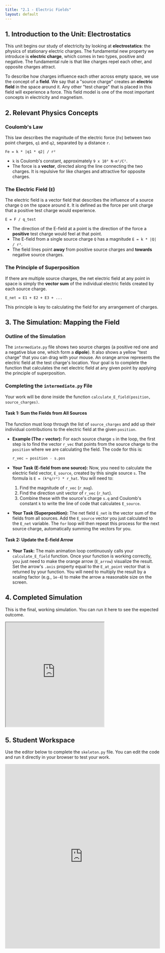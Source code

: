 ```yaml
---
title: "2.1 - Electric Fields"
layout: default
---
```



## 1. Introduction to the Unit: Electrostatics

This unit begins our study of electricity by looking at **electrostatics**: the physics of stationary electric charges. The fundamental new property we introduce is **electric charge**, which comes in two types, positive and negative. The fundamental rule is that like charges repel each other, and opposite charges attract.

To describe how charges influence each other across empty space, we use the concept of a **field**. We say that a "source charge" creates an **electric field** in the space around it. Any other "test charge" that is placed in this field will experience a force. This field model is one of the most important concepts in electricity and magnetism.

## 2. Relevant Physics Concepts

### Coulomb's Law

This law describes the magnitude of the electric force (`Fe`) between two point charges, `q1` and `q2`, separated by a distance `r`.

`Fe = k * |q1 * q2| / r²`

-   `k` is Coulomb's constant, approximately `9 x 10⁹ N·m²/C²`.
-   The force is a **vector**, directed along the line connecting the two charges. It is repulsive for like charges and attractive for opposite charges.

### The Electric Field (`E`)

The electric field is a vector field that describes the influence of a source charge `Q` on the space around it. It is defined as the force per unit charge that a positive test charge would experience.

`E = F / q_test`

-   The direction of the E-field at a point is the direction of the force a **positive** test charge would feel at that point.
-   The E-field from a single source charge `Q` has a magnitude `E = k * |Q| / r²`.
-   The field lines point **away** from positive source charges and **towards** negative source charges.

### The Principle of Superposition

If there are multiple source charges, the net electric field at any point in space is simply the **vector sum** of the individual electric fields created by each source charge.

`E_net = E1 + E2 + E3 + ...`

This principle is key to calculating the field for any arrangement of charges.

## 3. The Simulation: Mapping the Field

### Outline of the Simulation

The `intermediate.py` file shows two source charges (a positive red one and a negative blue one, which form a **dipole**). It also shows a yellow "test charge" that you can drag with your mouse. An orange arrow represents the electric field at the test charge's location. Your goal is to complete the function that calculates the net electric field at any given point by applying the principle of superposition.

### Completing the `intermediate.py` File

Your work will be done inside the function `calculate_E_field(position, source_charges)`.

#### **Task 1: Sum the Fields from All Sources**

The function must loop through the list of `source_charges` and add up their individual contributions to the electric field at the given `position`.

- **Example (The `r` vector):** For each source charge `s` in the loop, the first step is to find the vector `r_vec` that points from the source charge to the `position` where we are calculating the field. The code for this is:
  ```python
  r_vec = position - s.pos
  ```

- **Your Task (E-field from one source):** Now, you need to calculate the electric field vector, `E_source`, created by this single source `s`. The formula is `E = (k*q/r²) * r_hat`. You will need to:
    1.  Find the magnitude of `r_vec` (`r_mag`).
    2.  Find the direction unit vector of `r_vec` (`r_hat`).
    3.  Combine these with the source's charge `s.q` and Coulomb's constant `k` to write the line of code that calculates `E_source`.

- **Your Task (Superposition):** The net field `E_net` is the vector sum of the fields from all sources. Add the `E_source` vector you just calculated to the `E_net` variable. The `for` loop will then repeat this process for the next source charge, automatically summing the vectors for you.

#### **Task 2: Update the E-field Arrow**

- **Your Task:** The main animation loop continuously calls your `calculate_E_field` function. Once your function is working correctly, you just need to make the orange arrow (`E_arrow`) visualize the result. Set the arrow's `.axis` property equal to the `E_at_point` vector that is returned by your function. You will need to multiply the result by a scaling factor (e.g., `1e-4`) to make the arrow a reasonable size on the screen.

## 4. Completed Simulation

This is the final, working simulation. You can run it here to see the expected outcome.

<iframe src="https://glowscript.org/#/user/cglenz/folder/APSimulations-2/program/2.1-complete.py" width="320" height="340"></iframe>

## 5. Student Workspace

Use the editor below to complete the `skeleton.py` file. You can edit the code and run it directly in your browser to test your work.

<iframe src="https://trinket.io/embed/glowscript/695dc7931799" width="100%" height="600" frameborder="0" marginwidth="0" marginheight="0" allowfullscreen></iframe>